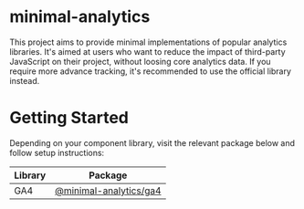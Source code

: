# minimal-analytics

This project aims to provide minimal implementations of popular analytics libraries. It's aimed at users who want to reduce the impact of third-party JavaScript on their project, without loosing core analytics data. If you require more advance tracking, it's recommended to use the official library instead.

# Getting Started

Depending on your component library, visit the relevant package below and follow setup instructions:

| Library | Package                                                                                                |
| ------- | ------------------------------------------------------------------------------------------------------ |
| GA4     | [@minimal-analytics/ga4](https://github.com/jahilldev/minimal-analytics/tree/main/packages/ga4#readme) |
